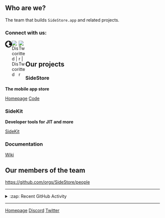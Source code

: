 <!-- 
Docs: How to use GitHub README and actions to auto-generate embedded content.
https://github.com/anuraghazra/github-readme-stats
https://www.youtube.com/watch?v=n6d4KHSKqGk
https://github.com/rahuldkjain/github-profile-readme-generator
 -->

## Who are we?

The team that builds `SideStore.app` and related projects.

### Connect with us:

<!--
[![Website](https://img.shields.io/website?label=sidestore.io&style=for-the-badge&url=https://sidestore.io)](https://sidestore.io)
[![Twitter Follow](https://img.shields.io/twitter/follow/sidestore_io?color=1DA1F2&logo=twitter&style=for-the-badge)](https://twitter.com/intent/follow?original_referer=https%3A%2F%2Fgithub.com%2Fsidestore&screen_name=sidestore)
[![GitHub Followers](https://img.shields.io/github/followers/sidestore?style=for-the-badge)]()
[![GitHub Sponsors](https://img.shields.io/github/sponsors/sidestore?style=for-the-badge
)]() 
-->

[<img align="left" alt="sidestore.io" width="22px" src="https://raw.githubusercontent.com/iconic/open-iconic/master/svg/globe.svg" />][website]
[<img align="left" alt="Discord | Discord" width="22px" src="https://cdn.jsdelivr.net/npm/simple-icons@v3/icons/discord.svg" />][discord]
[<img align="left" alt="Twitter | Twitter" width="22px" src="https://cdn.jsdelivr.net/npm/simple-icons@v3/icons/twitter.svg" />][twitter]

<br />
<br />

## Our projects

### SideStore

__The mobile app store__

[Homepage][website]
[Code][git.sidestore]

### SideKit

__Developer tools for JIT and more__

[SideKit][git.sidekit]

### Documentation

[Wiki][wiki]

## Our members of the team

https://github.com/orgs/SideStore/people

---

<details>
  <summary>:zap: Recent GitHub Activity</summary>

<!--START_SECTION:activity-->
1. 🗣 Commented on [#561](https://github.com/SideStore/SideStore/issues/561) in [SideStore/SideStore](https://github.com/SideStore/SideStore)
2. 🗣 Commented on [#561](https://github.com/SideStore/SideStore/issues/561) in [SideStore/SideStore](https://github.com/SideStore/SideStore)
3. 🗣 Commented on [#561](https://github.com/SideStore/SideStore/issues/561) in [SideStore/SideStore](https://github.com/SideStore/SideStore)
4. 🗣 Commented on [#561](https://github.com/SideStore/SideStore/issues/561) in [SideStore/SideStore](https://github.com/SideStore/SideStore)
5. 🗣 Commented on [#561](https://github.com/SideStore/SideStore/issues/561) in [SideStore/SideStore](https://github.com/SideStore/SideStore)
6. 🗣 Commented on [#488](https://github.com/SideStore/SideStore/issues/488) in [SideStore/SideStore](https://github.com/SideStore/SideStore)
7. ❗️ Opened issue [#563](https://github.com/SideStore/SideStore/issues/563) in [SideStore/SideStore](https://github.com/SideStore/SideStore)
8. 🗣 Commented on [#320](https://github.com/SideStore/SideStore/issues/320) in [SideStore/SideStore](https://github.com/SideStore/SideStore)
9. 🗣 Commented on [#374](https://github.com/SideStore/SideStore/issues/374) in [SideStore/SideStore](https://github.com/SideStore/SideStore)
10. ❗️ Opened issue [#562](https://github.com/SideStore/SideStore/issues/562) in [SideStore/SideStore](https://github.com/SideStore/SideStore)
11. 🗣 Commented on [#561](https://github.com/SideStore/SideStore/issues/561) in [SideStore/SideStore](https://github.com/SideStore/SideStore)
12. 🗣 Commented on [#561](https://github.com/SideStore/SideStore/issues/561) in [SideStore/SideStore](https://github.com/SideStore/SideStore)
13. 🗣 Commented on [#561](https://github.com/SideStore/SideStore/issues/561) in [SideStore/SideStore](https://github.com/SideStore/SideStore)
14. 🗣 Commented on [#561](https://github.com/SideStore/SideStore/issues/561) in [SideStore/SideStore](https://github.com/SideStore/SideStore)
15. ❗️ Opened issue [#561](https://github.com/SideStore/SideStore/issues/561) in [SideStore/SideStore](https://github.com/SideStore/SideStore)
16. ❗️ Opened issue [#12](https://github.com/SideStore/SideServer-macOS/issues/12) in [SideStore/SideServer-macOS](https://github.com/SideStore/SideServer-macOS)
17. 🗣 Commented on [#560](https://github.com/SideStore/SideStore/issues/560) in [SideStore/SideStore](https://github.com/SideStore/SideStore)
18. ❗️ Opened issue [#560](https://github.com/SideStore/SideStore/issues/560) in [SideStore/SideStore](https://github.com/SideStore/SideStore)
19. 🗣 Commented on [#519](https://github.com/SideStore/SideStore/issues/519) in [SideStore/SideStore](https://github.com/SideStore/SideStore)
20. 🗣 Commented on [#544](https://github.com/SideStore/SideStore/issues/544) in [SideStore/SideStore](https://github.com/SideStore/SideStore)
<!--END_SECTION:activity-->

</details>

---

[Homepage][patreon] [Discord][discord] [Twitter][twitter]

<!--
- [Patreon][patreon]
- [OpenCollective][opencollective]
- [YouTube][youtube]
-->

[website]: https://sidestore.io
[wiki]: https://wiki.sidestore.io
[twitter]: https://twitter.com/sidestore_io
[discord]: https://discord.gg/sidestore-949183273383395328
[youtube]: https://youtube.com/TODO
[patreon]: https://www.patreon.com/SideStore
[opencollective]: https://opencollective.com/TODO
[git.sidestore]: https://github.com/SideStore/SideStore/
[git.sidekit]: https://github.com/SideStore/SideKit

